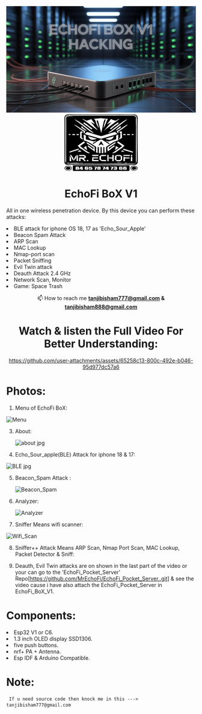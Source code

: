 <div align="center">
    <img src="https://github.com/MrEchoFi/EchoFi_BoX_V1-/blob/main/EchoFi_BoX_V1_Hacking_616fe89b-789a-4dc2-937e-a739a1a39849.png?raw=true" alt="gif" width="700" height="auto" />
</div>

<div align="center">
  <img src="https://github.com/MrEchoFi/MrEchoFi/raw/4274f537dec313ac7dde4403fe0fae24259beade/Mr.EchoFi-New-Logo-with-ASCII.jpg" alt="logo" width="200" height="auto" />
  <h1>EchoFi BoX V1</h1>
</div>
  <p>
  All in one wireless penetration device. By this device you can perform these attacks:
      <li> BLE attack for iphone OS 18, 17 as 'Echo_Sour_Apple'</li>
       <li> Beacon Spam Attack</li>
       <li> ARP Scan</li>
       <li> MAC Lookup</li>
       <li> Nmap-port scan</li>
       <li> Packet Sniffing</li>
       <li> Evil Twin attack</li>
       <li> Deauth Attack 2.4 GHz</li>
       <li> Network Scan, Monitor</li>
       <li> Game: Space Trash</li>
  </p>
<div align="center">


  📫 How to reach me **tanjibisham777@gmail.com & tanjibisham888@gmail.com**

 # Watch & listen the Full Video For Better Understanding:

    

https://github.com/user-attachments/assets/65258c13-800c-492e-b046-95d977dc57a6



</div>

# Photos: 
  1. Menu of EchoFi BoX:
     
![Menu](https://github.com/user-attachments/assets/d9951da0-0699-402f-9edc-68926a2c64cd)



   3. About:
      
      ![about jpg](https://github.com/user-attachments/assets/24a1bcd9-3fa5-45e9-9310-557e1c70ea78)

   4. Echo_Sour_apple(BLE) Attack for iphone 18 & 17:

 ![BLE jpg](https://github.com/user-attachments/assets/e90d96b6-ce7e-406d-a354-f9faa0093ee7)

   5. Beacon_Spam Attack :

        ![Beacon_Spam](https://github.com/user-attachments/assets/9958fb42-73bc-4647-88f8-430861af876a)

   6. Analyzer:

       ![Analyzer](https://github.com/user-attachments/assets/cbd485d0-3e37-459f-b027-9de9c9eef8fd)

  7. Sniffer Means wifi scanner:

     
![Wifi_Scan](https://github.com/user-attachments/assets/b4bee2ee-3480-40a8-a316-c9f121a6c114)

8. Sniffer++ Attack Means ARP Scan, Nmap Port Scan, MAC Lookup, Packet Detector & Sniff:



9. Deauth, Evil Twin attacks are on shown in the last part of the video or your can go to the 'EchoFi_Pocket_Server' Repo[https://github.com/MrEchoFi/EchoFi_Pocket_Server..git] & see the video cause i have also attach the EchoFi_Pocket_Server in EchoFi_BoX_V1.

# Components: 
   
 <li>  Esp32 V1 or C6.</li>
 <li> 1.3 inch OLED display SSD1306.</li>
 <li> five push buttons. </li>
 <li> nrf+ PA + Antenna. </li>
 <li> Esp IDF & Arduino Compatible.</li>
       
   
# Note: 
     If u need source code then knock me in this ---> tanjibisham777@gmail.com
   
